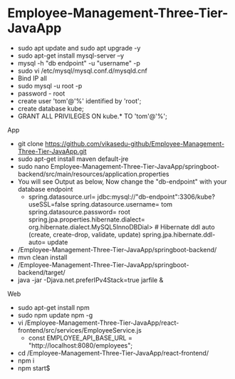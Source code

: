 # Employee-Management-Three-Tier-JavaApp

- sudo apt update and sudo apt upgrade -y
- sudo apt-get install mysql-server –y
- mysql -h "db endpoint" -u "username" -p
- sudo vi /etc/mysql/mysql.conf.d/mysqld.cnf
- Bind IP all
- sudo mysql -u root -p
- password - root
- create user 'tom'@'%' identified by 'root';
- create database kube;
- GRANT ALL PRIVILEGES ON kube.* TO 'tom'@'%';

App

- git clone https://github.com/vikasedu-github/Employee-Management-Three-Tier-JavaApp.git
- sudo apt-get install maven default-jre
- sudo nano Employee-Management-Three-Tier-JavaApp/springboot-backend/src/main/resources/application.properties
-  You will see Output as below, Now change the "db-endpoint" with your database endpoint
	- spring.datasource.url= jdbc:mysql://"db-endpoint":3306/kube?useSSL=false
          spring.datasource.username= tom
          spring.datasource.password= root
          spring.jpa.properties.hibernate.dialect= org.hibernate.dialect.MySQL5InnoDBDial>
          # Hibernate ddl auto (create, create-drop, validate, update)
          spring.jpa.hibernate.ddl-auto= update
- /Employee-Management-Three-Tier-JavaApp/springboot-backend/
- mvn clean install
- /Employee-Management-Three-Tier-JavaApp/springboot-backend/target/
- java -jar -Djava.net.preferIPv4Stack=true jarfile &


Web

- sudo apt-get install npm
- sudo npm update npm -g
- vi /Employee-Management-Three-Tier-JavaApp/react-frontend/src/services/EmployeeService.js
	- const EMPLOYEE_API_BASE_URL = "http://localhost:8080/employees";
- cd /Employee-Management-Three-Tier-JavaApp/react-frontend/
- npm i
- npm start$
